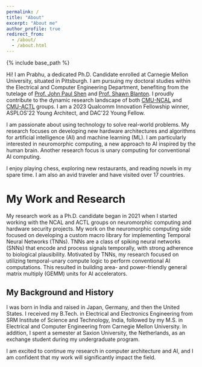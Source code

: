 ```yaml
---
permalink: /
title: "About"
excerpt: "About me"
author_profile: true
redirect_from: 
  - /about/
  - /about.html
---
```


{% include base_path %}

Hi!  I am Prabhu, a dedicated Ph.D. Candidate enrolled at Carnegie Mellon University, situated in Pittsburgh.  I am pursuing my doctoral studies within the Electrical and Computer Engineering Department, benefiting from the tutelage of [Prof. John Paul Shen](https://www.ece.cmu.edu/directory/bios/shen-john.html) and [Prof. Shawn Blanton](https://engineering.cmu.edu/directory/bios/blanton-shawn.html). I proudly contribute to the dynamic research landscape of both [CMU-NCAL](https://www.ncal.sv.cmu.edu/) and [CMU-ACTL](https://www.actl.ece.cmu.edu/) groups. I am a 2023 Qualcomm Innovation Fellowship winner, ASPLOS'22 Young Architect, and DAC'22 Young Fellow.

I am passionate about using technology to solve real-world problems. My research focuses on developing new hardware architectures and algorithms for artificial intelligence (AI) and machine learning (ML). I am particularly interested in neuromorphic computing, a new approach to AI inspired by the human brain. Another research focus is unary computing for conventional AI computing.

I enjoy playing chess, exploring new restaurants, and reading novels in my spare time. I am also an avid traveler and have visited over 17 countries.


My Work and Research
======

My research work as a Ph.D. candidate began in 2021 when I started working with the NCAL and ACTL groups on neuromorphic computing and hardware security projects. My work on the neuromorphic computing side focused on developing a custom macro library for implementing Temporal Neural Networks (TNNs). TNNs are a class of spiking neural networks (SNNs) that encode and process signals temporally, with strong adherence to biological plausibility. Motivated by TNNs, my research focused on utilizing temporal-unary compute logic to perform conventional AI computations. This resulted in building area- and power-friendly general matrix multiply (GEMM) units for AI accelerators.



My Background and History
------
I was born in India and raised in Japan, Germany, and then the United States. I received my B.Tech. in Electrical and Electronics Engineering from SRM Institute of Science and Technology, India, followed by my M.S. in Electrical and Computer Engineering from Carnegie Mellon University. In addition, I spent a semester at Saxion University, the Netherlands, as an exchange student during my undergraduate program.

I am excited to continue my research in computer architecture and AI, and I am confident that my work will significantly impact the field.


